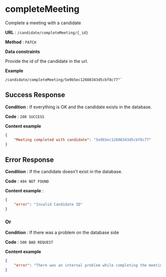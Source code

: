 # completeMeeting

Complete a meeting with a candidate

**URL** : `/candidate/completeMeeting/{_id}`

**Method** : `PATCH`

**Data constraints**

Provide the id of the candidate in the url.

**Example** 

```
/candidate/completeMeeting/5e9b5ec12608343d5cbf8c77"`

```

## Success Response

**Condition** : If everything is OK and the candidate exists in the database.

**Code** : `200 SUCCESS`

**Content example**

```json
{
    "Meeting completed with candidate": "5e9b5ec12608343d5cbf8c77"
}
```

## Error Response

**Condition** : If the candidate doesn't exist in the database.

**Code** : `404 NOT FOUND`

**Content example** :

```json
{
    "error": "Invalid Candidate ID"
}
```

### Or

**Condition** : If there was a problem on the database side

**Code** : `500 BAD REQUEST`

**Content example**

```json
{
    "error": "There was an internal problem while completing the meeting with the candidate"
}

```
